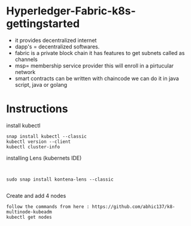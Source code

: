 # Hyperledger-Fabric-k8s-gettingstarted
* it provides decentralized internet
* dapp's  = decentralized softwares.
* fabric is a private block chain it has features to get subnets called as channels
* msp= membership service provider this will enroll in a pirtucular network
* smart contracts can be written with chaincode we can do it in java script, java or golang
# Instructions
install kubectl 
```
snap install kubectl --classic
kubectl version --client
kubectl cluster-info
```
installing Lens (kubernets IDE)

```


sudo snap install kontena-lens --classic


```

Create and add 4 nodes
```
follow the commands from here : https://github.com/abhic137/k8-multinode-kubeadm
kubectl get nodes
```

